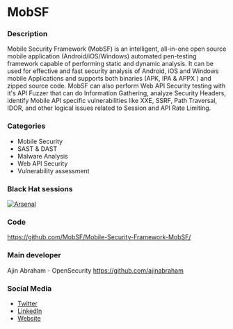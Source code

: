 # MobSF

### Description
Mobile Security Framework (MobSF) is an intelligent, all-in-one open source mobile application (Android/iOS/Windows) automated pen-testing framework capable of performing static and dynamic analysis. It can be used for effective and fast security analysis of Android, iOS and Windows mobile Applications and supports both binaries (APK, IPA & APPX ) and zipped source code. MobSF can also perform Web API Security testing with it's API Fuzzer that can do Information Gathering, analyze Security Headers, identify Mobile API specific vulnerabilities like XXE, SSRF, Path Traversal, IDOR, and other logical issues related to Session and API Rate Limiting.

### Categories
* Mobile Security
* SAST & DAST
* Malware Analysis
* Web API Security
* Vulnerability assessment

### Black Hat sessions

[![Arsenal](https://www.toolswatch.org/badges/arsenal/2015.svg)](https://www.toolswatch.org/2015/03/black-hat-asia-2015-arsenal-speaker-list/)

 
### Code 
https://github.com/MobSF/Mobile-Security-Framework-MobSF/

### Main developer
 Ajin Abraham - OpenSecurity https://github.com/ajinabraham

### Social Media 
* [Twitter](https://twitter.com/ajinabraham)
* [LinkedIn](https://in.linkedin.com/in/ajinabraham)
* [Website](https://ajinabraham.com/)
        
              
